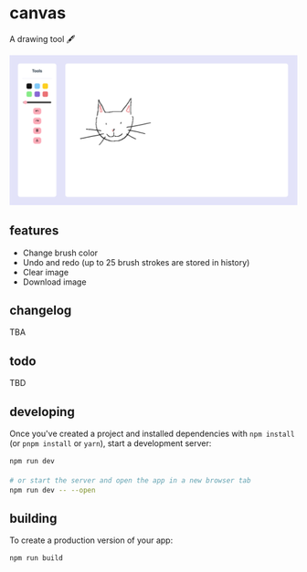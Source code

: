 # canvas

A drawing tool 🖋️

![canvas-screenshot1](./assets/canvas_screenshot1.png)

## features

- Change brush color
- Undo and redo (up to 25 brush strokes are stored in history)
- Clear image
- Download image

## changelog

TBA

## todo

TBD

## developing

Once you've created a project and installed dependencies with `npm install` (or `pnpm install` or `yarn`), start a development server:

```bash
npm run dev

# or start the server and open the app in a new browser tab
npm run dev -- --open
```

## building

To create a production version of your app:

```bash
npm run build
```

